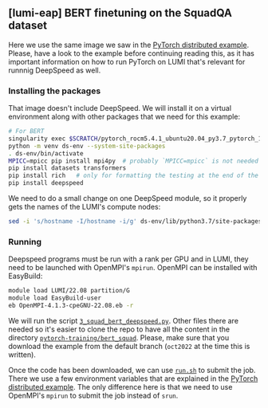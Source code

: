 ## [lumi-eap] BERT finetuning on the SquadQA dataset

Here we use the same image we saw in the [PyTorch distributed example](https://github.com/Lumi-supercomputer/ml-examples/tree/main/pytorch/ptdist).
Please, have a look to the example before continuing reading this, as it has important information on how to run PyTorch on LUMI that's relevant for runnnig DeepSpeed as well.

### Installing the packages 

That image doesn't include DeepSpeed. We will install it on a virtual environment along with other packages that we need for this example:
```bash
# For BERT
singularity exec $SCRATCH/pytorch_rocm5.4.1_ubuntu20.04_py3.7_pytorch_1.12.1.sif bash
python -m venv ds-env --system-site-packages
. ds-env/bin/activate
MPICC=mpicc pip install mpi4py  # probably `MPICC=mpicc` is not needed here
pip install datasets transformers
pip install rich   # only for formatting the testing at the end of the run
pip install deepspeed
```

We need to do a small change on one DeepSpeed module, so it properly gets the names of the LUMI's compute nodes:
```bash
sed -i 's/hostname -I/hostname -i/g' ds-env/lib/python3.7/site-packages/deepspeed/comm/comm.py
```


### Running

Deepspeed programs must be run with a rank per GPU and in LUMI, they need to be launched with OpenMPI's `mpirun`.
OpenMPI can be installed with EasyBuild:
```bash
module load LUMI/22.08 partition/G
module load EasyBuild-user
eb OpenMPI-4.1.3-cpeGNU-22.08.eb -r
```

We will run the script [`3_squad_bert_deepspeed.py`](https://github.com/eth-cscs/pytorch-training/blob/oct2022/bert_squad/3_squad_bert_deepspeed.py).
Other files there are needed so it's easier to clone the repo to have all the
content in the directory [`pytorch-training/bert_squad`](https://github.com/eth-cscs/pytorch-training/blob/oct2022/bert_squad).
Please, make sure that you download the example from the default branch (`oct2022` at the time this is written).

Once the code has been downloaded, we can use [`run.sh`](run.sh) to submit the job.
There we use a few environment variables that are explained in the [PyTorch distributed example](https://github.com/Lumi-supercomputer/ml-examples/tree/main/pytorch/ptdist). The only difference here is that we need to use OpenMPI's `mpirun` to submit the job instead of `srun`.

